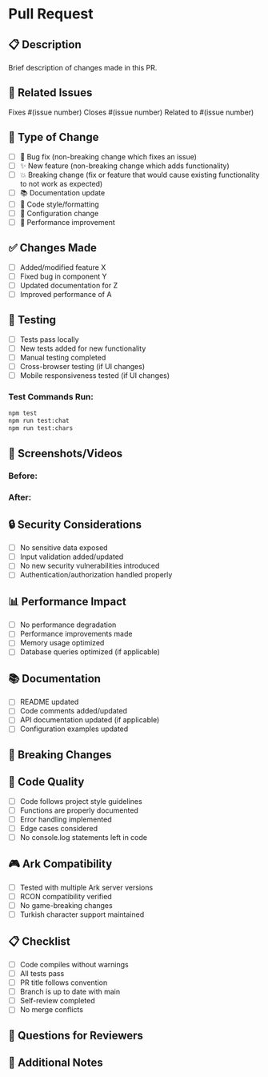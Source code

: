 # Pull Request

## 📋 Description
Brief description of changes made in this PR.

## 🔗 Related Issues
Fixes #(issue number)
Closes #(issue number)
Related to #(issue number)

## 🎯 Type of Change
- [ ] 🐛 Bug fix (non-breaking change which fixes an issue)
- [ ] ✨ New feature (non-breaking change which adds functionality)
- [ ] 💥 Breaking change (fix or feature that would cause existing functionality to not work as expected)
- [ ] 📚 Documentation update
- [ ] 🎨 Code style/formatting
- [ ] 🔧 Configuration change
- [ ] 🚀 Performance improvement

## ✅ Changes Made
- [ ] Added/modified feature X
- [ ] Fixed bug in component Y
- [ ] Updated documentation for Z
- [ ] Improved performance of A

## 🧪 Testing
- [ ] Tests pass locally
- [ ] New tests added for new functionality
- [ ] Manual testing completed
- [ ] Cross-browser testing (if UI changes)
- [ ] Mobile responsiveness tested (if UI changes)

### Test Commands Run:
```bash
npm test
npm run test:chat
npm run test:chars
```

## 📱 Screenshots/Videos
<!-- If applicable, add screenshots or videos demonstrating the changes -->

### Before:
<!-- Screenshot of old behavior -->

### After: 
<!-- Screenshot of new behavior -->

## 🔒 Security Considerations
- [ ] No sensitive data exposed
- [ ] Input validation added/updated
- [ ] No new security vulnerabilities introduced
- [ ] Authentication/authorization handled properly

## 📊 Performance Impact
- [ ] No performance degradation
- [ ] Performance improvements made
- [ ] Memory usage optimized
- [ ] Database queries optimized (if applicable)

## 📚 Documentation
- [ ] README updated
- [ ] Code comments added/updated
- [ ] API documentation updated (if applicable)
- [ ] Configuration examples updated

## 🔄 Breaking Changes
<!-- List any breaking changes and migration steps -->

## 🧹 Code Quality
- [ ] Code follows project style guidelines
- [ ] Functions are properly documented
- [ ] Error handling implemented
- [ ] Edge cases considered
- [ ] No console.log statements left in code

## 🎮 Ark Compatibility
- [ ] Tested with multiple Ark server versions
- [ ] RCON compatibility verified
- [ ] No game-breaking changes
- [ ] Turkish character support maintained

## 📋 Checklist
- [ ] Code compiles without warnings
- [ ] All tests pass
- [ ] PR title follows convention
- [ ] Branch is up to date with main
- [ ] Self-review completed
- [ ] No merge conflicts

## 🤔 Questions for Reviewers
<!-- Any specific areas you'd like reviewers to focus on -->

## 📝 Additional Notes
<!-- Any additional information that reviewers should know -->
